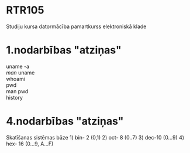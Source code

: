#  RTR105
Studiju kursa datormācība pamartkurss elektroniskā klade
# 1.nodarbības "atziņas"
uname -a  
_man_ uname    
whoami  
pwd  
man pwd  
history  
# 4.nodarbības "atziņas"
Skatīšanas sistēmas bāze 1) bin- 2 (0,1) 2) oct- 8 (0..7) 3) dec-10 (0...9) 4) hex- 16 (0...9, A...F)
